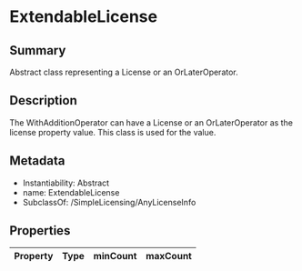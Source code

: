 <!-- Automatically generated by spec-parser v2.0.0 on 2023-12-27T15:02:03.969017+00:00 -->
<!-- SPDX-License-Identifier: Community-Spec-1.0 -->

# ExtendableLicense

## Summary

Abstract class representing a License or an OrLaterOperator.


## Description

The WithAdditionOperator can have a License or an OrLaterOperator as the license property value.  This class is used for the value.


## Metadata

- Instantiability: Abstract
- name: ExtendableLicense
- SubclassOf: /SimpleLicensing/AnyLicenseInfo



## Properties

| Property | Type | minCount | maxCount |
|---|---|---|---|

